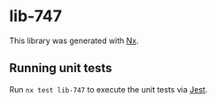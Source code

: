 # lib-747

This library was generated with [Nx](https://nx.dev).

## Running unit tests

Run `nx test lib-747` to execute the unit tests via [Jest](https://jestjs.io).
